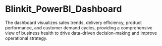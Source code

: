# Blinkit_PowerBI_Dashboard
The dashboard visualizes sales trends, delivery efficiency, product performance, and customer demand cycles, providing a comprehensive view of business health to drive data-driven decision-making and improve operational strategy.
